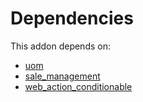 # Dependencies

This addon depends on:

- [uom](../../odoo-bringout-oca-ocb-uom)
- [sale_management](../../odoo-bringout-oca-ocb-sale_management)
- [web_action_conditionable](../../odoo-bringout-oca-web-web_action_conditionable)
